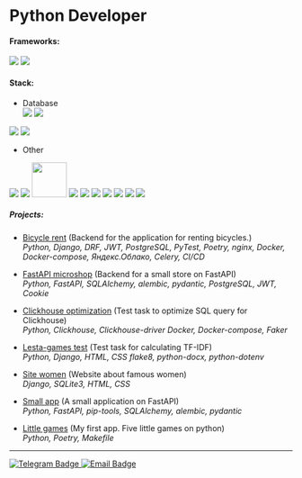 # Python Developer

#### Frameworks:
<img src="https://img.shields.io/badge/django-DimGray?style=for-the-badge&logo=django&logoColor=white"/>
<img src="https://img.shields.io/badge/FastAPI-DimGray?style=for-the-badge&logo=FastAPI&logoColor=white"/>

#### Stack:
 - Database <br>
<img src="https://img.shields.io/badge/postgresql-DarkSlateGrey?style=for-the-badge&logo=postgresql&logoColor=white"/> <img src="https://img.shields.io/badge/sqlite-DarkSlateGrey?style=for-the-badge&logo=sqlite&logoColor=white"/>
<img src="https://img.shields.io/badge/SQLAlchemy-DarkSlateGrey?style=for-the-badge&logo=SQLAlchemy&logoColor=white"/>
<img src="https://img.shields.io/badge/Clickhouse-DarkSlateGrey?style=for-the-badge&logo=Clickhouse&logoColor=white"/>

- Other<br>
<img src="https://img.shields.io/badge/DRF-black?style=for-the-badge&logo=django&logoColor=white"/>
<img src="https://img.shields.io/badge/Pydantic-black?style=for-the-badge&logo=Pydantic&logoColor=white"/>
<img src="https://encrypted-tbn0.gstatic.com/images?q=tbn:ANd9GcThZpFJoww_XrzcCUcFi0bsf51V9e4Rx668xQ&s" style="width:62px;">
<img src="https://img.shields.io/badge/Docker-black?style=for-the-badge&logo=Docker&logoColor=white"/>
<img src="https://img.shields.io/badge/Poetry-black?style=for-the-badge&logo=Poetry&logoColor=white"/>
<img src="https://img.shields.io/badge/html-black?style=for-the-badge&logo=html5&logoColor=white"/>
<img src="https://img.shields.io/badge/css-black?style=for-the-badge&logo=css3&logoColor=white"/>
<img src="https://img.shields.io/badge/Poetry-black?style=for-the-badge&logo=Poetry&logoColor=white"/>
<img src="https://img.shields.io/badge/Git-black?style=for-the-badge&logo=Git&logoColor=white"/>
<img src="https://img.shields.io/badge/github-black?style=for-the-badge&logo=github&logoColor=white"/>




##### Projects:

- [Bicycle rent] (Backend for the application for renting bicycles.)
  <br>_Python, Django, DRF, JWT, PostgreSQL, PyTest, Poetry, nginx, Docker, Docker-compose, Яндекс.Облако, Celery, CI/CD_

- [FastAPI microshop] (Backend for a small store on FastAPI)
  <br>_Python, FastAPI, SQLAlchemy, alembic, pydantic, PostgreSQL, JWT, Cookie_

- [Clickhouse optimization] (Test task to optimize SQL query for Clickhouse)
  <br>_Python, Clickhouse, Clickhouse-driver  Docker, Docker-compose, Faker_

- [Lesta-games test] (Test task for calculating TF-IDF)
  <br>_Python, Django, HTML, CSS flake8, python-docx, python-dotenv_

- [Site women] (Website about famous women)
  <br>_Django, SQLite3, HTML, CSS_

- [Small app] (A small application on FastAPI)
  <br>_Python, FastAPI, pip-tools, SQLAlchemy, alembic, pydantic_

- [Little games] (My first app. Five little games on python)
  <br>_Python, Poetry, Makefile_

---

<div id="header" align="left">
  <div id="badges">
    <a href="https://t.me/dimnovo">
      <img src="https://img.shields.io/badge/Telegram-blue?style=for-the-badge&logo=telegram&logoColor=white" alt="Telegram Badge"/>
    </a>
    <a href="mailto:novozhilov812@gmail.com">
      <img src="https://img.shields.io/badge/email-red?style=for-the-badge&logo=gmail&logoColor=white" alt="Email Badge"/>
    </a>
  </div>
</div>


[//]: #

[Bicycle rent]: <https://github.com/Di-Nov/bicycle_rent>

[FastAPI microshop]: <https://github.com/Di-Nov/FastAPI_microshop>

[Clickhouse optimization]: <https://github.com/Di-Nov/clickhouse_optimization_e-comet.io>

[Lesta-games test]: <https://github.com/Di-Nov/lesta_games_test>

[Site women]: <https://github.com/Di-Nov/django_site_women>

[Small app]: <https://github.com/Di-Nov/FastAPI_test>

[Little games]: <https://github.com/Di-Nov/python-project-49>





